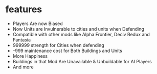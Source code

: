 # features
- Players Are now Biased
- Now Units are Invulnerable to cities and units when Defending 
- Compatible with other mods like Alpha Frontier, Deciv Redux and Fantasia
- 999999 strength for Cities when defending
- -999 maintenance cost for Both Buildings and Units
- More Happiness 
- Buildings in that Mod Are Unavailable & Unbuildable for AI Players
- And more
